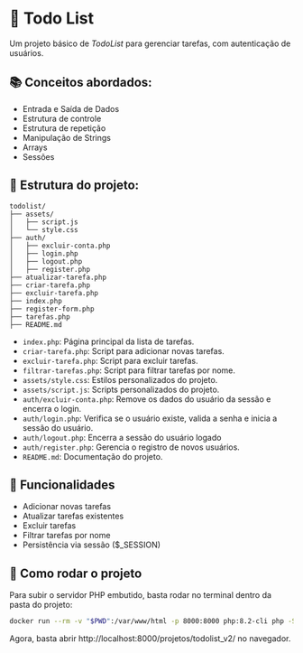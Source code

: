 # 📝 Todo List

Um projeto básico de _TodoList_ para gerenciar tarefas, com autenticação de usuários.

## 📚 Conceitos abordados:
- Entrada e Saída de Dados
- Estrutura de controle
- Estrutura de repetição
- Manipulação de Strings
- Arrays
- Sessões

## 📁 Estrutura do projeto:

```
todolist/
├── assets/
│   ├── script.js
│   └── style.css
├── auth/
│   ├── excluir-conta.php
│   ├── login.php
│   ├── logout.php
│   ├── register.php
├── atualizar-tarefa.php
├── criar-tarefa.php
├── excluir-tarefa.php
├── index.php
├── register-form.php
├── tarefas.php
├── README.md
```

- `index.php`: Página principal da lista de tarefas.
- `criar-tarefa.php`: Script para adicionar novas tarefas.
- `excluir-tarefa.php`: Script para excluir tarefas.
- `filtrar-tarefas.php`: Script para filtrar tarefas por nome.
- `assets/style.css`: Estilos personalizados do projeto.
- `assets/script.js`: Scripts personalizados do projeto.
- `auth/excluir-conta.php`: Remove os dados do usuário da sessão e encerra o login.
- `auth/login.php`: Verifica se o usuário existe, valida a senha e inicia a sessão do usuário.
- `auth/logout.php`: Encerra a sessão do usuário logado
- `auth/register.php`: Gerencia o registro de novos usuários.
- `README.md`: Documentação do projeto.

## 📝 Funcionalidades
- Adicionar novas tarefas
- Atualizar tarefas existentes
- Excluir tarefas
- Filtrar tarefas por nome
- Persistência via sessão ($_SESSION)

## 🚀 Como rodar o projeto
Para subir o servidor PHP embutido, basta rodar no terminal dentro da pasta do projeto:

```bash
docker run --rm -v "$PWD":/var/www/html -p 8000:8000 php:8.2-cli php -S 0.0.0.0:8000 -t /var/www/html
```

Agora, basta abrir http://localhost:8000/projetos/todolist_v2/
 no navegador.
